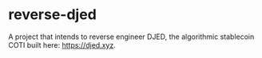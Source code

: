 # reverse-djed

A project that intends to reverse engineer DJED, the algorithmic stablecoin COTI built here: https://djed.xyz.
